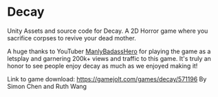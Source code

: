# Decay
Unity Assets and source code for Decay. 
A 2D Horror game where you sacrifice corpses to revive your dead mother.

A huge thanks to YouTuber [ManlyBadassHero](https://www.youtube.com/watch?v=j2WuwltdfC8&ab_channel=ManlyBadassHero) for playing the game as a letsplay and garnering 200k+ views and traffic to this game. It's truly an honor to see people enjoy decay as much as we enjoyed making it!

Link to game download: https://gamejolt.com/games/decay/571196
By Simon Chen and Ruth Wang
